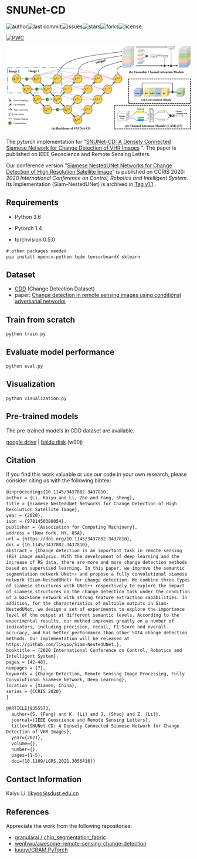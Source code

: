 # SNUNet-CD
![author](https://img.shields.io/badge/author-likyoo-blueviolet.svg)![last commit](https://img.shields.io/github/last-commit/likyoo/Siam-NestedUNet.svg)![issues](https://img.shields.io/github/issues/likyoo/Siam-NestedUNet.svg)![stars](https://img.shields.io/github/stars/likyoo/Siam-NestedUNet.svg)![forks](https://img.shields.io/github/forks/likyoo/Siam-NestedUNet.svg)![license](https://img.shields.io/github/license/likyoo/Siam-NestedUNet.svg)

[![PWC](https://img.shields.io/endpoint.svg?url=https://paperswithcode.com/badge/snunet-cd-a-densely-connected-siamese-network/change-detection-for-remote-sensing-images-on)](https://paperswithcode.com/sota/change-detection-for-remote-sensing-images-on?p=snunet-cd-a-densely-connected-siamese-network)



![SNUNet](img/SNUNet.png)



The pytorch implementation for "[SNUNet-CD: A Densely  Connected Siamese Network for Change Detection of VHR Images](https://ieeexplore.ieee.org/document/9355573) ". The paper is published on IEEE Geoscience and Remote Sensing Letters. 

Our conference version "[Siamese NestedUNet Networks for Change Detection of High Resolution Satellite Image](https://dl.acm.org/doi/abs/10.1145/3437802.3437810)" is published on CCRIS 2020: *2020 International Conference on Control, Robotics and Intelligent System*. Its implementation (Siam-NestedUNet) is archived in [Tag v1.1](https://github.com/likyoo/Siam-NestedUNet/tree/v1.1) .

## Requirements

- Python 3.6

- Pytorch 1.4

- torchvision 0.5.0

```
# other packages needed
pip install opencv-python tqdm tensorboardX sklearn
```

## Dataset

- [CDD](https://drive.google.com/file/d/1GX656JqqOyBi_Ef0w65kDGVto-nHrNs9/edit) (Change Detection Dataset)
- paper: [Change detection in remote sensing images using conditional adversarial networks](https://www.int-arch-photogramm-remote-sens-spatial-inf-sci.net/XLII-2/565/2018/isprs-archives-XLII-2-565-2018.pdf)

## Train from scratch

    python train.py

## Evaluate model performance

    python eval.py

## Visualization

    python visualization.py

## Pre-trained models

The pre-trained models in CDD dataset are available. 

[google drive](https://drive.google.com/drive/folders/1_aoUvMC8zWy4Pv7vU_BHu5yzzjgIsNXv?usp=sharing) | [baidu disk](https://pan.baidu.com/s/1i8LeBdMyR5jTWPTTB1XZUA) (w90j)



## Citation

If you find this work valuable or use our code in your own research, please consider citing us with the following bibtex:

```
@inproceedings{10.1145/3437802.3437810,
author = {Li, Kaiyu and Li, Zhe and Fang, Sheng},
title = {Siamese NestedUNet Networks for Change Detection of High Resolution Satellite Image},
year = {2020},
isbn = {9781450388054},
publisher = {Association for Computing Machinery},
address = {New York, NY, USA},
url = {https://doi.org/10.1145/3437802.3437810},
doi = {10.1145/3437802.3437810},
abstract = {Change detection is an important task in remote sensing (RS) image analysis. With the development of deep learning and the increase of RS data, there are more and more change detection methods based on supervised learning. In this paper, we improve the semantic segmentation network UNet++ and propose a fully convolutional siamese network (Siam-NestedUNet) for change detection. We combine three types of siamese structures with UNet++ respectively to explore the impact of siamese structures on the change detection task under the condition of a backbone network with strong feature extraction capabilities. In addition, for the characteristics of multiple outputs in Siam-NestedUNet, we design a set of experiments to explore the importance level of the output at different semantic levels. According to the experimental results, our method improves greatly on a number of indicators, including precision, recall, F1-Score and overall accuracy, and has better performance than other SOTA change detection methods. Our implementation will be released at https://github.com/likyoo/Siam-NestedUNet.},
booktitle = {2020 International Conference on Control, Robotics and Intelligent System},
pages = {42–48},
numpages = {7},
keywords = {Change Detection, Remote Sensing Image Processing, Fully Convolutional Siamese Network, Deep Learning},
location = {Xiamen, China},
series = {CCRIS 2020}
}
```



```
@ARTICLE{9355573,
  author={S. {Fang} and K. {Li} and J. {Shao} and Z. {Li}},
  journal={IEEE Geoscience and Remote Sensing Letters}, 
  title={SNUNet-CD: A Densely Connected Siamese Network for Change Detection of VHR Images}, 
  year={2021},
  volume={},
  number={},
  pages={1-5},
  doi={10.1109/LGRS.2021.3056416}}
```



## Contact Information

Kaiyu Li: likyoo@sdust.edu.cn



## References

Appreciate the work from the following repositories:

- [granularai / chip_segmentation_fabric](https://github.com/granularai/chip_segmentation_fabric)
- [wenhwu/awesome-remote-sensing-change-detection](https://github.com/wenhwu/awesome-remote-sensing-change-detection)
- [luuuyi/CBAM.PyTorch](https://github.com/luuuyi/CBAM.PyTorch)

